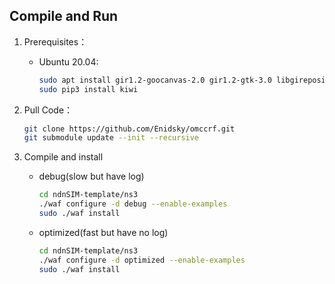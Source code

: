 ## Compile and Run

1. Prerequisites：

    - Ubuntu 20.04:

      ```bash
      sudo apt install gir1.2-goocanvas-2.0 gir1.2-gtk-3.0 libgirepository1.0-dev python3-dev python3-gi python3-gi-cairo python3-pip python3-pygraphviz python3-pygccxml
      sudo pip3 install kiwi
      ```

2. Pull Code：

   ```bash
   git clone https://github.com/Enidsky/omccrf.git
   git submodule update --init --recursive
   ```

3. Compile and install
    - debug(slow but have log)
      ```bash
      cd ndnSIM-template/ns3
      ./waf configure -d debug --enable-examples
      sudo ./waf install  
      ```
    - optimized(fast but have no log)
      ```bash
      cd ndnSIM-template/ns3
      ./waf configure -d optimized --enable-examples
      sudo ./waf install
      ```